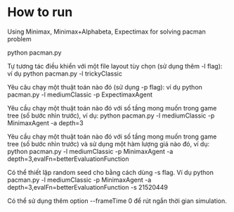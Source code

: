 # How to run

Using Minimax, Minimax+Alphabeta, Expectimax for solving pacman problem

python pacman.py

Tự tương tác điều khiển với một file layout tùy chọn (sử dụng thêm -l flag): ví dụ python pacman.py -l trickyClassic

Yêu câu chạy một thuật toán nào đó (sử dụng -p flag): ví dụ python pacman.py -l mediumClassic -p ExpectimaxAgent

Yêu cầu chạy một thuật toán nào đó với số tầng mong muốn trong game tree (số bước nhìn trước), ví dụ: python pacman.py -l mediumClassic -p MinimaxAgent -a depth=3

Yêu cầu chạy một thuật toán nào đó với số tầng mong muốn  trong game tree (số bước nhìn trước) và sử dụng một hàm lượng giá nào đó, ví dụ: python pacman.py -l mediumClassic -p MinimaxAgent -a depth=3,evalFn=betterEvaluationFunction

Có thể thiết lập random seed cho bằng cách dùng -s flag. Ví dụ python pacman.py -l mediumClassic -p MinimaxAgent -a depth=3,evalFn=betterEvaluationFunction -s 21520449

Có thể sử dụng thêm option --frameTime 0 để rút ngắn thời gian simulation.
